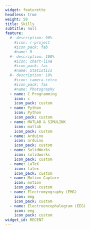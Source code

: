 ```yaml
---
widget: featurette
headless: true
weight: 50
title: Skills
subtitle: null
feature:
  #- description: 90%
    #icon: r-project
    #icon_pack: fab
    #name: R
  #- description: 100%
    #icon: chart-line
    #icon_pack: fas
    #name: Statistics
  #- description: 10%
    #icon: camera-retro
    #icon_pack: fas
    #name: Photography
  - name: C Programming
    icon: c
    icon_pack: custom
  - name: Python
    icon: Python
    icon_pack: custom
  - name: MATLAB & SIMULINK
    icon: matlab
    icon_pack: custom
  - name: Arduino
    icon: arduino
    icon_pack: custom
  - name: SolidWorks
    icon: solidworks
    icon_pack: custom
  - name: LaTeX
    icon: latex
    icon_pack: custom
  - name: Motion Capture
    icon: motion
    icon_pack: custom
  - name: Electromyography (EMG)
    icon: emg
    icon_pack: custom
  - name: Electroencephalogram (EEG)
    icon: eeg
    icon_pack: custom
widget_id: RECENT
---
```


